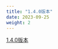 ```yaml
---
title: "1.4.0版本"
date: 2023-09-25
weight: 2
---
```


[1.4.0版本](https://github.com/bytedance/byteir/releases/tag/v1.4.0)
